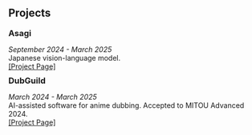 ## Projects

<h3 style="margin:0 0 0;">Asagi</h3>
<p style="margin-bottom: 10px;">
  <em>September 2024 - March 2025</em><br>
  Japanese vision-language model.<br>
  <a href="https://uehara-mech.github.io/asagi-vlm">
    [Project Page]
  </a>
</p>

<h3 style="margin:0 0 0;">DubGuild</h3>
<p style="margin-bottom: 10px;">
  <em>March 2024 - March 2025</em><br>
  AI-assisted software for anime dubbing. Accepted to MITOU Advanced 2024.<br>
  <a href="https://dubguild.com">
    [Project Page]
  </a>
</p>
